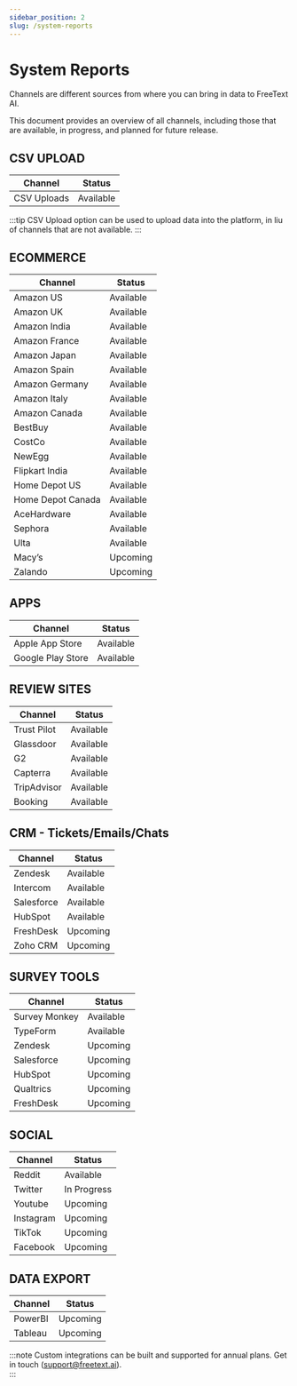 ```yaml
---
sidebar_position: 2
slug: /system-reports
---
```


# System Reports 

Channels are different sources from where you can bring in data to FreeText AI.

This document provides an overview of all channels, including those that are available, in progress, and planned for future release.

## CSV UPLOAD

| Channel          | Status    |
|------------------|-----------|
| CSV Uploads      | Available |

:::tip
CSV Upload option can be used to upload data into the platform, in liu of channels that are not available.
:::

## ECOMMERCE

| Channel          | Status    |
|------------------|-----------|
| Amazon US        | Available |
| Amazon UK        | Available |
| Amazon India     | Available |
| Amazon France    | Available |
| Amazon Japan     | Available |
| Amazon Spain     | Available |
| Amazon Germany   | Available |
| Amazon Italy     | Available |
| Amazon Canada    | Available |
| BestBuy          | Available |
| CostCo           | Available |
| NewEgg           | Available |
| Flipkart India   | Available |
| Home Depot US    | Available |
| Home Depot Canada| Available |
| AceHardware      | Available |
| Sephora          | Available |
| Ulta             | Available |
| Macy’s           | Upcoming  |
| Zalando          | Upcoming  |

## APPS

| Channel          | Status    |
|------------------|-----------|
| Apple App Store  | Available |
| Google Play Store| Available |

## REVIEW SITES

| Channel          | Status    |
|------------------|-----------|
| Trust Pilot      | Available |
| Glassdoor        | Available |
| G2               | Available |
| Capterra         | Available |
| TripAdvisor      | Available |
| Booking          | Available |

## CRM - Tickets/Emails/Chats

| Channel          | Status    |
|------------------|-----------|
| Zendesk          | Available |
| Intercom         | Available |
| Salesforce       | Available |
| HubSpot          | Available |
| FreshDesk        | Upcoming  |
| Zoho CRM         | Upcoming  |

## SURVEY TOOLS 

| Channel          | Status    |
|------------------|-----------|
| Survey Monkey    | Available |
| TypeForm         | Available |
| Zendesk          | Upcoming  |
| Salesforce       | Upcoming  |
| HubSpot          | Upcoming  |
| Qualtrics        | Upcoming  |
| FreshDesk        | Upcoming  |


## SOCIAL

| Channel          | Status      |
|------------------|-------------|
| Reddit           | Available   |
| Twitter          | In Progress |
| Youtube          | Upcoming    |
| Instagram        | Upcoming    |
| TikTok           | Upcoming    |
| Facebook         | Upcoming    |

## DATA EXPORT 

| Channel          | Status    |
|------------------|-----------|
| PowerBI          | Upcoming  |
| Tableau          | Upcoming  |



:::note
Custom integrations can be built and supported for annual plans. Get in touch (support@freetext.ai).  
:::

